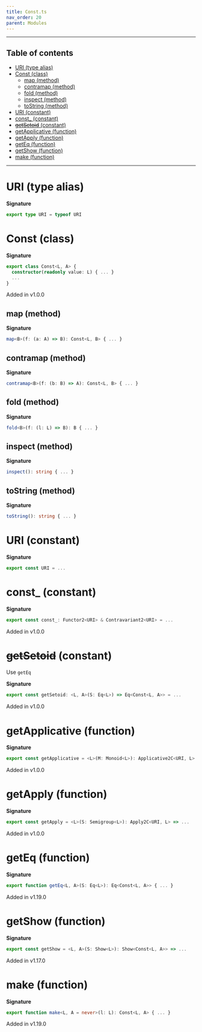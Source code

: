```yaml
---
title: Const.ts
nav_order: 20
parent: Modules
---
```


---

<h2 class="text-delta">Table of contents</h2>

- [URI (type alias)](#uri-type-alias)
- [Const (class)](#const-class)
  - [map (method)](#map-method)
  - [contramap (method)](#contramap-method)
  - [fold (method)](#fold-method)
  - [inspect (method)](#inspect-method)
  - [toString (method)](#tostring-method)
- [URI (constant)](#uri-constant)
- [const\_ (constant)](#const_-constant)
- [~~getSetoid~~ (constant)](#getsetoid-constant)
- [getApplicative (function)](#getapplicative-function)
- [getApply (function)](#getapply-function)
- [getEq (function)](#geteq-function)
- [getShow (function)](#getshow-function)
- [make (function)](#make-function)

---

# URI (type alias)

**Signature**

```ts
export type URI = typeof URI
```

# Const (class)

**Signature**

```ts
export class Const<L, A> {
  constructor(readonly value: L) { ... }
  ...
}
```

Added in v1.0.0

## map (method)

**Signature**

```ts
map<B>(f: (a: A) => B): Const<L, B> { ... }
```

## contramap (method)

**Signature**

```ts
contramap<B>(f: (b: B) => A): Const<L, B> { ... }
```

## fold (method)

**Signature**

```ts
fold<B>(f: (l: L) => B): B { ... }
```

## inspect (method)

**Signature**

```ts
inspect(): string { ... }
```

## toString (method)

**Signature**

```ts
toString(): string { ... }
```

# URI (constant)

**Signature**

```ts
export const URI = ...
```

# const\_ (constant)

**Signature**

```ts
export const const_: Functor2<URI> & Contravariant2<URI> = ...
```

Added in v1.0.0

# ~~getSetoid~~ (constant)

Use `getEq`

**Signature**

```ts
export const getSetoid: <L, A>(S: Eq<L>) => Eq<Const<L, A>> = ...
```

Added in v1.0.0

# getApplicative (function)

**Signature**

```ts
export const getApplicative = <L>(M: Monoid<L>): Applicative2C<URI, L> => ...
```

Added in v1.0.0

# getApply (function)

**Signature**

```ts
export const getApply = <L>(S: Semigroup<L>): Apply2C<URI, L> => ...
```

Added in v1.0.0

# getEq (function)

**Signature**

```ts
export function getEq<L, A>(S: Eq<L>): Eq<Const<L, A>> { ... }
```

Added in v1.19.0

# getShow (function)

**Signature**

```ts
export const getShow = <L, A>(S: Show<L>): Show<Const<L, A>> => ...
```

Added in v1.17.0

# make (function)

**Signature**

```ts
export function make<L, A = never>(l: L): Const<L, A> { ... }
```

Added in v1.19.0

